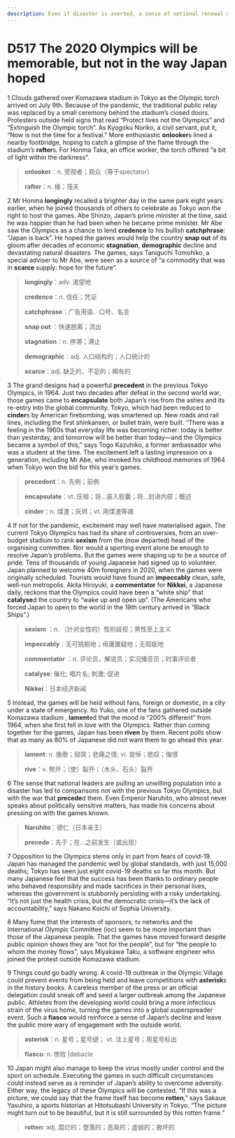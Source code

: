 ```yaml
---
description: Even if disaster is averted, a sense of national renewal will remain elusive
---
```


# D517 The 2020 Olympics will be memorable, but not in the way Japan hoped
1 Clouds gathered over Komazawa stadium in Tokyo as the Olympic torch arrived on July 9th. Because of the pandemic, the traditional public relay was replaced by a small ceremony behind the stadium’s closed doors. Protesters outside held signs that read “Protect lives not the Olympics” and “Extinguish the Olympic torch”. As Kyogoku Noriko, a civil servant, put it, “Now is not the time for a festival.” More enthusiastic **onlooker**s lined a nearby footbridge, hoping to catch a glimpse of the flame through the stadium’s **rafter**s. For Honma Taka, an office worker, the torch offered “a bit of light within the darkness”.

> **onlooker**：n. 旁观者；观众（等于spectator）
>
> **rafter**：n. 椽；筏夫
>

2 Mr Honma **longingly** recalled a brighter day in the same park eight years earlier, when he joined thousands of others to celebrate as Tokyo won the right to host the games. Abe Shinzo, Japan’s prime minister at the time, said he was happier than he had been when he became prime minister. Mr Abe saw the Olympics as a chance to lend **credence** to his bullish **catchphrase**: “Japan is back”. He hoped the games would help the country **snap out** of its gloom after decades of economic **stagnation**, **demographic** decline and devastating natural disasters. The games, says Taniguchi Tomohiko, a special adviser to Mr Abe, were seen as a source of “a commodity that was in **scarce** supply: hope for the future”.

> **longingly**：adv. 渴望地
>
> **credence**：n. 信任；凭证
>
> **catchphrase**：广告用语、口号、名言
>
> **snap out** ：快速脱离；流出
>
> **stagnation**：n. 停滞；滞止
>
> **demographic**：adj. 人口结构的；人口统计的
>
> **scarce**：adj. 缺乏的，不足的；稀有的
>

3 The grand designs had a powerful **precedent** in the previous Tokyo Olympics, in 1964. Just two decades after defeat in the second world war, those games came to **encapsulate** both Japan’s rise from the ashes and its re-entry into the global community. Tokyo, which had been reduced to **cinder**s by American firebombing, was smartened up. New roads and rail lines, including the first shinkansen, or bullet train, were built. “There was a feeling in the 1960s that everyday life was becoming richer: today is better than yesterday, and tomorrow will be better than today—and the Olympics became a symbol of this,” says Togo Kazuhiko, a former ambassador who was a student at the time. The excitement left a lasting impression on a generation, including Mr Abe, who invoked his childhood memories of 1964 when Tokyo won the bid for this year’s games.

> **precedent**：n. 先例；前例
>
> **encapsulate**：vt. 压缩；将…装入胶囊；将…封进内部；概述
>
> **cinder**：n. 煤渣；灰烬；vt. 用煤渣等铺
>

4 If not for the pandemic, excitement may well have materialised again. The current Tokyo Olympics has had its share of controversies, from an over-budget stadium to rank **sexism** from the (now departed) head of the organising committee. Nor would a sporting event alone be enough to resolve Japan’s problems. But the games were shaping up to be a source of pride. Tens of thousands of young Japanese had signed up to volunteer. Japan planned to welcome 40m foreigners in 2020, when the games were originally scheduled. Tourists would have found an **impeccably** clean, safe, well-run metropolis. Akita Hiroyuki, a **commentator** for **Nikkei**, a Japanese daily, reckons that the Olympics could have been a “white ship” that **catalyse**d the country to “wake up and open up”. (The Americans who forced Japan to open to the world in the 19th century arrived in “Black Ships”.)

> **sexism** ：n. （针对女性的）性别歧视；男性至上主义
>
> **impeccably**：无可挑剔地；毋庸置疑地；无瑕疵地
>
> **commentator** ：n. 评论员，解说员；实况播音员；时事评论者
>
> **catalyse**: 催化; 唱片名; 刺激; 促进
>
> **Nikkei**：日本经济新闻
>

5 Instead, the games will be held without fans, foreign or domestic, in a city under a state of emergency. Ito Yuko, one of the fans gathered outside Komazawa stadium , **lament**ed that the mood is “200% different” from 1964, when she first fell in love with the Olympics. Rather than coming together for the games, Japan has been **riven** by them. Recent polls show that as many as 80% of Japanese did not want them to go ahead this year.

> **lament**: n. 挽歌；恸哭；悲痛之情; vi. 哀悼；悲叹；悔恨
>
> **rive**：v. 劈开；（使）裂开；（木头、石头）裂开
>

6 The sense that national leaders are pulling an unwilling population into a disaster has led to comparisons not with the previous Tokyo Olympics, but with the war that **precede**d them. Even Emperor Naruhito, who almost never speaks about politically sensitive matters, has made his concerns about pressing on with the games known.

> **Naruhito**：德仁（日本亲王）
>
> **precede**：先于；在…之前发生（或出现）
>

7 Opposition to the Olympics stems only in part from fears of covid-19. Japan has managed the pandemic well by global standards, with just 15,000 deaths; Tokyo has seen just eight covid-19 deaths so far this month. But many Japanese feel that the success has been thanks to ordinary people who behaved responsibly and made sacrifices in their personal lives, whereas the government is stubbornly persisting with a risky undertaking. “It’s not just the health crisis, but the democratic crisis—it’s the lack of accountability,” says Nakano Koichi of Sophia University.

8 Many fume that the interests of sponsors, tv networks and the International Olympic Committee (ioc) seem to be more important than those of the Japanese people. That the games have moved forward despite public opinion shows they are “not for the people”, but for “the people to whom the money flows”, says Miyakawa Taku, a software engineer who joined the protest outside Komazawa stadium.

9 Things could go badly wrong. A covid-19 outbreak in the Olympic Village could prevent events from being held and leave competitions with **asterisk**s in the history books. A careless member of the press or an official delegation could sneak off and seed a larger outbreak among the Japanese public. Athletes from the developing world could bring a more infectious strain of the virus home, turning the games into a global superspreader event. Such a **fiasco** would reinforce a sense of Japan’s decline and leave the public more wary of engagement with the outside world.

> **asterisk**：n. 星号；星号键； vt. 注上星号；用星号标出
>
> **fiasco**: n. 惨败 |debacle
>

10 Japan might also manage to keep the virus mostly under control and the sport on schedule. Executing the games in such difficult circumstances could instead serve as a reminder of Japan’s ability to overcome adversity. Either way, the legacy of these Olympics will be contested. “If this was a picture, we could say that the frame itself has become **rotten**,” says Sakaue Yasuhiro, a sports historian at Hitotsubashi University in Tokyo. “The picture might turn out to be beautiful, but it is still surrounded by this rotten frame.”

> **rotten**: adj. 腐烂的；堕落的；恶臭的；虚弱的；极坏的
>

